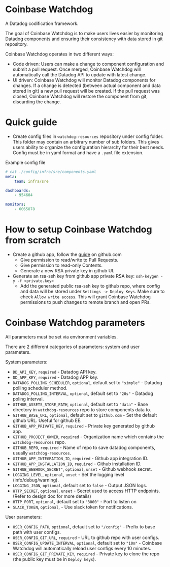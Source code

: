 Coinbase Watchdog
========

A Datadog codification framework.

The goal of Coinbase Watchdog is to make users lives easier by monitoring Datadog components and ensuring their consistency with data stored in git repository.

Coinbase Watchdog operates in two different ways:
  - Code driven: Users can make a change to component configuration and submit a pull request. Once merged, Coinbase Watchdog will automatically call the Datadog API to update with latest change.
  - UI driven: Coinbase Watchdog will monitor Datadog components for changes. If a change is detected (between actual component and data stored in git) a new pull request will be created. If the pull request was closed, Coinbase Watchdog will restore the component from git, discarding the change.


Quick guide
============

 - Create config files in `watchdog-resources` repository under config folder.
   This folder may contain an arbitrary number of sub folders. This gives users ability to organize the configuration hierarchy for their best needs. Config must be in yaml format and have a `.yaml` file extension.

Example config file

```yaml
# cat ./config/infra/sre/components.yaml
meta:
    team: infra/sre

dashboards:
    - 954604

monitors:
    - 6065878

```

How to setup Coinbase Watchdog from scratch
==================================

- Create a github app, follow the [guide](https://developer.github.com/apps/building-your-first-github-app/) on github.com
  - Give permission to read/write to Pull Requests.
  - Give permission to read-only Contents.
  - Generate a new RSA private key in github UI.
- Generate an rsa-ssh key from github app private RSA key: `ssh-keygen -y -f <private.key>`
  - Add the generated public rsa-ssh key to github repo, where config and data will be stored
    under `Settings -> Deploy Keys`. Make sure to check `Allow write access`. This will grant Coinbase Watchdog
    permissions to push changes to remote branch and open PRs.

Coinbase Watchdog parameters
===================

All parameters must be set via environment variables.

There are 2 different categories of parameters: system and user parameters.

System parameters:
  - `DD_API_KEY`, `required` - Datadog API key.
  - `DD_APP_KEY`, `required` - Datadog APP key.
  - `DATADOG_POLLING_SCHEDULER`, `optional`, default set to `"simple"` - Datadog polling scheduler method.
  - `DATADOG_POLLING_INTERVAL`, `optional`, default set to `"20s"` - Datadog poling interval.
  - `GITHUB_ASSETS_STORE_PATH`, `optional`, default set to `"data"` - Base directory in `watchdog-resources` repo to store components data to.
  - `GITHUB_BASE_URL`, `optional`, default set to `github.com` - Set the default github URL. Useful for github EE.
  - `GITHUB_APP_PRIVATE_KEY`, `required` - Private key generated by github app.
  - `GITHUB_PROJECT_OWNER`, `required` - Organization name which contains the `watchdog-resources` repo.
  - `GITHUB_REPO`, `required` - Name of repo to save datadog components, usually `watchdog-resources`.
  - `GITHUB_APP_INTEGRATION_ID`, `required` - Github app integration ID.
  - `GITHUB_APP_INSTALLATION_ID`, `required` - Github installation ID.
  - `GITHUB_WEBHOOK_SECRET"`, `optional`, `unset` - Github webhook secret.
  - `LOGGING_LEVEL`, `optional`, `unset` - Set the logging level (info/debug/warning).
  - `LOGGING_JSON`, `optional`, default set to `false` - Output JSON logs.
  - `HTTP_SECRET`, `optional`, `unset` - Secret used to access HTTP endpoints. (Refer to design doc for more details)
  - `HTTP_PORT`, `optional`, default set to `"3000"` - Port to listen on
  - `SLACK_TOKEN`, `optional`, - Use slack token for notifications.

User parameters:
  - `USER_CONFIG_PATH`, `optional`, default set to `"/config"` - Prefix to base path with user configs.
  - `USER_CONFIG_GIT_URL`, `required` - URL to github repo with user configs.
  - `USER_CONFIG_UPDATE_INTERVAL`, `optional`, default set to `"10m"` - Coinbase Watchdog will automatically reload user configs every 10 minutes.
  - `USER_CONFIG_GIT_PRIVATE_KEY`, `required` - Private key to clone the repo (the public key must be in `Deploy keys`).
